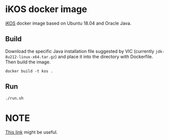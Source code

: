 # iKOS docker image

[iKOS](https://ikos.cvut.cz/ikoshtml/kos.html) docker image based on Ubuntu 18.04 and Oracle Java.

## Build

Download the specific Java installation file suggested by VIC (currently `jdk-8u212-linux-x64.tar.gz`)
and place it into the directory with Dockerfile.
Then build the image.

```
docker build -t kos .
```

## Run

```
./run.sh
```

# NOTE

[This link](https://github.com/frekele/oracle-java/releases) might be useful.

